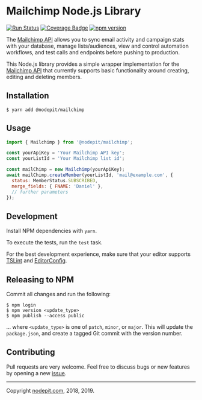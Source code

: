 # Mailchimp Node.js Library

[![Run Status](https://api.shippable.com/projects/5cd6aee6b875100006629f27/badge?branch=master)]()
[![Coverage Badge](https://api.shippable.com/projects/5cd6aee6b875100006629f27/coverageBadge?branch=master)]()
[![npm version](https://badge.fury.io/js/%40nodepit%2Fmailchimp.svg)](https://badge.fury.io/js/%40nodepit%2Fmailchimp)

The [Mailchimp API](http://apidocs.mailchimp.com) allows you to sync email activity and campaign stats with your database, manage lists/audiences, view and control automation workflows, and test calls and endpoints before pushing to production.

This Node.js library provides a simple wrapper implementation for the [Mailchimp API](http://apidocs.mailchimp.com) that currently supports basic functionality around creating, editing and deleting members.


## Installation

```shell
$ yarn add @nodepit/mailchimp
```


## Usage

```javascript
import { Mailchimp } from '@nodepit/mailchimp';

const yourApiKey = 'Your Mailchimp API key';
const yourListId = 'Your Mailchimp list id';

const mailChimp = new Mailchimp(yourApiKey);
await mailChimp.createMember(yourListId, 'mail@example.com', {
  status: MemberStatus.SUBSCRIBED,
  merge_fields: { FNAME: 'Daniel' },
  // further parameters
});
```


## Development

Install NPM dependencies with `yarn`.

To execute the tests, run the `test` task.

For the best development experience, make sure that your editor supports [TSLint](https://palantir.github.io/tslint/usage/third-party-tools/) and [EditorConfig](http://editorconfig.org).


## Releasing to NPM

Commit all changes and run the following:

```shell
$ npm login
$ npm version <update_type>
$ npm publish --access public
```

… where `<update_type>` is one of `patch`, `minor`, or `major`. This will update the `package.json`, and create a tagged Git commit with the version number.


## Contributing

Pull requests are very welcome. Feel free to discuss bugs or new features by opening a new [issue](https://github.com/NodePit/node-mailchimp/issues).

- - -

Copyright [nodepit.com](https://nodepit.com), 2018, 2019.

